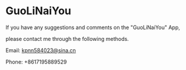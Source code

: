 # GuoLiNaiYou
If you have any suggestions and comments on the "GuoLiNaiYou" App, 

please contact me through the following methods.

Email: kpnn584023@sina.cn

Phone: +8617195889529
